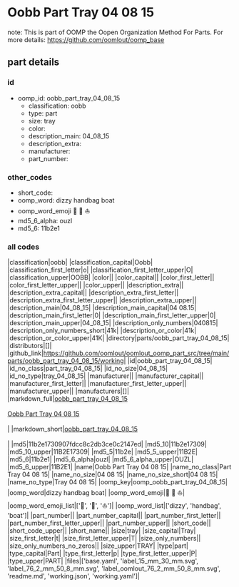 # Oobb Part Tray 04 08 15  

note: This is part of OOMP the Oopen Organization Method For Parts. For more details: https://github.com/oomlout/oomp_base

##  part details





### id
* oomp_id: oobb_part_tray_04_08_15
  * classification: oobb
  * type: part
  * size: tray
  * color: 
  * description_main: 04_08_15
  * description_extra: 
  * manufacturer: 
  * part_number: 

### other_codes
* short_code: 
* oomp_word: dizzy handbag boat
* oomp_word_emoji :dizzy: :handbag: :boat:
* md5_6_alpha: ouzl
* md5_6: 11b2e1

### all codes 
|classification|oobb|
|classification_capital|Oobb|
|classification_first_letter|o|
|classification_first_letter_upper|O|
|classification_upper|OOBB|
|color||
|color_capital||
|color_first_letter||
|color_first_letter_upper||
|color_upper||
|description_extra||
|description_extra_capital||
|description_extra_first_letter||
|description_extra_first_letter_upper||
|description_extra_upper||
|description_main|04_08_15|
|description_main_capital|04 08.15|
|description_main_first_letter|0|
|description_main_first_letter_upper|0|
|description_main_upper|04_08_15|
|description_only_numbers|040815|
|description_only_numbers_short|41k|
|description_or_color|41k|
|description_or_color_upper|41K|
|directory|parts/oobb_part_tray_04_08_15|
|distributors|[]|
|github_link|https://github.com/oomlout/oomlout_oomp_part_src/tree/main/parts/oobb_part_tray_04_08_15/working|
|id|oobb_part_tray_04_08_15|
|id_no_class|part_tray_04_08_15|
|id_no_size|04_08_15|
|id_no_type|tray_04_08_15|
|manufacturer||
|manufacturer_capital||
|manufacturer_first_letter||
|manufacturer_first_letter_upper||
|manufacturer_upper||
|manufacturers|[]|
|markdown_full|[oobb_part_tray_04_08_15](https://github.com/oomlout/oomlout_oomp_part_src/tree/main/parts/oobb_part_tray_04_08_15/working)<br>[](https://github.com/oomlout/oomlout_oomp_part_src/tree/main/parts/oobb_part_tray_04_08_15/working)<br>[Oobb Part Tray 04 08 15](https://github.com/oomlout/oomlout_oomp_part_src/tree/main/parts/oobb_part_tray_04_08_15/working)<br><br>|
|markdown_short|[oobb_part_tray_04_08_15](https://github.com/oomlout/oomlout_oomp_part_src/tree/main/parts/oobb_part_tray_04_08_15/working)<br><br>|
|md5|11b2e1730907fdcc8c2db3ce0c2147ed|
|md5_10|11b2e17309|
|md5_10_upper|11B2E17309|
|md5_5|11b2e|
|md5_5_upper|11B2E|
|md5_6|11b2e1|
|md5_6_alpha|ouzl|
|md5_6_alpha_upper|OUZL|
|md5_6_upper|11B2E1|
|name|Oobb Part Tray 04 08 15|
|name_no_class|Part Tray 04 08 15|
|name_no_size|04 08 15|
|name_no_size_short|04 08 15|
|name_no_type|Tray 04 08 15|
|oomp_key|oomp_oobb_part_tray_04_08_15|
|oomp_word|dizzy handbag boat|
|oomp_word_emoji|:dizzy: :handbag: :boat:|
|oomp_word_emoji_list|[':dizzy:', ':handbag:', ':boat:']|
|oomp_word_list|['dizzy', 'handbag', 'boat']|
|part_number||
|part_number_capital||
|part_number_first_letter||
|part_number_first_letter_upper||
|part_number_upper||
|short_code||
|short_code_upper||
|short_name||
|size|tray|
|size_capital|Tray|
|size_first_letter|t|
|size_first_letter_upper|T|
|size_only_numbers||
|size_only_numbers_no_zeros||
|size_upper|TRAY|
|type|part|
|type_capital|Part|
|type_first_letter|p|
|type_first_letter_upper|P|
|type_upper|PART|
|files|['base.yaml', 'label_15_mm_30_mm.svg', 'label_76_2_mm_50_8_mm.svg', 'label_oomlout_76_2_mm_50_8_mm.svg', 'readme.md', 'working.json', 'working.yaml']|
